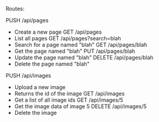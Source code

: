 Routes:

PUSH /api/pages
- Create a new page
GET  /api/pages
- List all pages
GET /api/pages?search=blah
- Search for a page named "blah"
GET /api/pages/blah
- Get the page named "blah"
PUT /api/pages/blah
- Update the page named "blah"
DELETE /api/pages/blah
- Delete the page named "blah"

PUSH /api/images
- Upload a new image
- Returns the id of the image
GET  /api/images
- Get a list of all image ids
GET  /api/images/5
- Get the image data of image 5
DELETE /api/images/5
- Delete the image
